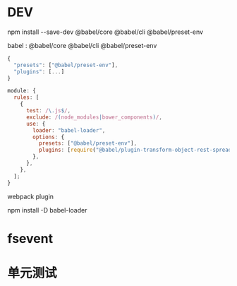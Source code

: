 # DEV

npm install --save-dev @babel/core @babel/cli @babel/preset-env

babel : @babel/core @babel/cli @babel/preset-env

```javascript
{
  "presets": ["@babel/preset-env"],
  "plugins": [...]
}

```

```javascript
module: {
  rules: [
    {
      test: /\.js$/,
      exclude: /(node_modules|bower_components)/,
      use: {
        loader: "babel-loader",
        options: {
          presets: ["@babel/preset-env"],
          plugins: [require("@babel/plugin-transform-object-rest-spread")],
        },
      },
    },
  ];
}
```

webpack plugin

npm install -D babel-loader

# fsevent



# 单元测试
